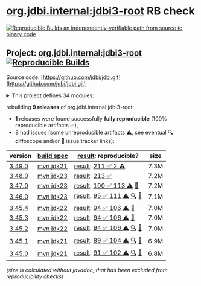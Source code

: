 [org.jdbi.internal:jdbi3-root](https://central.sonatype.com/artifact/org.jdbi.internal/jdbi3-root/versions) RB check
=======

[![Reproducible Builds](https://reproducible-builds.org/images/logos/rb.svg) an independently-verifiable path from source to binary code](https://reproducible-builds.org/)

## Project: [org.jdbi.internal:jdbi3-root](https://central.sonatype.com/artifact/org.jdbi.internal/jdbi3-root/versions) [![Reproducible Builds](https://img.shields.io/endpoint?url=https://raw.githubusercontent.com/jvm-repo-rebuild/reproducible-central/master/content/org/jdbi/badge.json)](https://github.com/jvm-repo-rebuild/reproducible-central/blob/master/content/org/jdbi/README.md)

Source code: [https://github.com/jdbi/jdbi.git](https://github.com/jdbi/jdbi.git)

<details><summary>This project defines 34 modules:</summary>

* [org.jdbi.internal:jdbi3-parent](https://central.sonatype.com/artifact/org.jdbi.internal/jdbi3-parent/overview)
* [org.jdbi.internal:jdbi3-policy](https://central.sonatype.com/artifact/org.jdbi.internal/jdbi3-policy/overview)
* [org.jdbi.internal:jdbi3-root](https://central.sonatype.com/artifact/org.jdbi.internal/jdbi3-root/overview)
* [org.jdbi:jdbi3-bom](https://central.sonatype.com/artifact/org.jdbi/jdbi3-bom/overview)
* [org.jdbi:jdbi3-build-parent](https://central.sonatype.com/artifact/org.jdbi/jdbi3-build-parent/overview)
* [org.jdbi:jdbi3-caffeine-cache](https://central.sonatype.com/artifact/org.jdbi/jdbi3-caffeine-cache/overview)
* [org.jdbi:jdbi3-commons-text](https://central.sonatype.com/artifact/org.jdbi/jdbi3-commons-text/overview)
* [org.jdbi:jdbi3-core](https://central.sonatype.com/artifact/org.jdbi/jdbi3-core/overview)
* [org.jdbi:jdbi3-examples](https://central.sonatype.com/artifact/org.jdbi/jdbi3-examples/overview)
* [org.jdbi:jdbi3-freemarker](https://central.sonatype.com/artifact/org.jdbi/jdbi3-freemarker/overview)
* [org.jdbi:jdbi3-generator](https://central.sonatype.com/artifact/org.jdbi/jdbi3-generator/overview)
* [org.jdbi:jdbi3-gson2](https://central.sonatype.com/artifact/org.jdbi/jdbi3-gson2/overview)
* [org.jdbi:jdbi3-guava](https://central.sonatype.com/artifact/org.jdbi/jdbi3-guava/overview)
* [org.jdbi:jdbi3-guice](https://central.sonatype.com/artifact/org.jdbi/jdbi3-guice/overview)
* [org.jdbi:jdbi3-jackson2](https://central.sonatype.com/artifact/org.jdbi/jdbi3-jackson2/overview)
* [org.jdbi:jdbi3-jodatime2](https://central.sonatype.com/artifact/org.jdbi/jdbi3-jodatime2/overview)
* [org.jdbi:jdbi3-jpa](https://central.sonatype.com/artifact/org.jdbi/jdbi3-jpa/overview)
* [org.jdbi:jdbi3-json](https://central.sonatype.com/artifact/org.jdbi/jdbi3-json/overview)
* [org.jdbi:jdbi3-kotlin](https://central.sonatype.com/artifact/org.jdbi/jdbi3-kotlin/overview)
* [org.jdbi:jdbi3-kotlin-sqlobject](https://central.sonatype.com/artifact/org.jdbi/jdbi3-kotlin-sqlobject/overview)
* [org.jdbi:jdbi3-moshi](https://central.sonatype.com/artifact/org.jdbi/jdbi3-moshi/overview)
* [org.jdbi:jdbi3-noop-cache](https://central.sonatype.com/artifact/org.jdbi/jdbi3-noop-cache/overview)
* [org.jdbi:jdbi3-opentelemetry](https://central.sonatype.com/artifact/org.jdbi/jdbi3-opentelemetry/overview)
* [org.jdbi:jdbi3-oracle12](https://central.sonatype.com/artifact/org.jdbi/jdbi3-oracle12/overview)
* [org.jdbi:jdbi3-postgis](https://central.sonatype.com/artifact/org.jdbi/jdbi3-postgis/overview)
* [org.jdbi:jdbi3-postgres](https://central.sonatype.com/artifact/org.jdbi/jdbi3-postgres/overview)
* [org.jdbi:jdbi3-spring](https://central.sonatype.com/artifact/org.jdbi/jdbi3-spring/overview)
* [org.jdbi:jdbi3-spring5](https://central.sonatype.com/artifact/org.jdbi/jdbi3-spring5/overview)
* [org.jdbi:jdbi3-sqlite](https://central.sonatype.com/artifact/org.jdbi/jdbi3-sqlite/overview)
* [org.jdbi:jdbi3-sqlobject](https://central.sonatype.com/artifact/org.jdbi/jdbi3-sqlobject/overview)
* [org.jdbi:jdbi3-stringtemplate4](https://central.sonatype.com/artifact/org.jdbi/jdbi3-stringtemplate4/overview)
* [org.jdbi:jdbi3-testcontainers](https://central.sonatype.com/artifact/org.jdbi/jdbi3-testcontainers/overview)
* [org.jdbi:jdbi3-testing](https://central.sonatype.com/artifact/org.jdbi/jdbi3-testing/overview)
* [org.jdbi:jdbi3-vavr](https://central.sonatype.com/artifact/org.jdbi/jdbi3-vavr/overview)
</details>

rebuilding **9 releases** of org.jdbi.internal:jdbi3-root:
- **1** releases were found successfully **fully reproducible** (100% reproducible artifacts :white_check_mark:),
- 8 had issues (some unreproducible artifacts :warning:, see eventual :mag: diffoscope and/or :memo: issue tracker links):

| version | [build spec](/BUILDSPEC.md) | [result](https://reproducible-builds.org/docs/jvm/): reproducible? | size |
| -- | --------- | ------ | -- |
| [3.49.0](https://central.sonatype.com/artifact/org.jdbi.internal/jdbi3-root/3.49.0/pom) | [mvn jdk21](jdbi3-root-3.49.0.buildspec) | [result](jdbi3-parent-3.49.0.buildinfo): [211 :white_check_mark:  2 :warning:](jdbi3-parent-3.49.0.buildcompare) | 7.3M |
| [3.48.0](https://central.sonatype.com/artifact/org.jdbi.internal/jdbi3-root/3.48.0/pom) | [mvn jdk23](jdbi3-root-3.48.0.buildspec) | [result](jdbi3-parent-3.48.0.buildinfo): [213 :white_check_mark: ](jdbi3-parent-3.48.0.buildcompare) | 7.2M |
| [3.47.0](https://central.sonatype.com/artifact/org.jdbi.internal/jdbi3-root/3.47.0/pom) | [mvn jdk23](jdbi3-root-3.47.0.buildspec) | [result](jdbi3-parent-3.47.0.buildinfo): [100 :white_check_mark:  113 :warning:](jdbi3-parent-3.47.0.buildcompare) [:memo:](https://github.com/jdbi/jdbi/issues/2732) | 7.2M |
| [3.46.0](https://central.sonatype.com/artifact/org.jdbi.internal/jdbi3-root/3.46.0/pom) | [mvn jdk23](jdbi3-root-3.46.0.buildspec) | [result](jdbi3-parent-3.46.0.buildinfo): [95 :white_check_mark:  111 :warning:](jdbi3-parent-3.46.0.buildcompare) [:mag:](jdbi3-parent-3.46.0.diffoscope) [:memo:](https://github.com/jdbi/jdbi/issues/2732) | 7.1M |
| [3.45.4](https://central.sonatype.com/artifact/org.jdbi.internal/jdbi3-root/3.45.4/pom) | [mvn jdk22](jdbi3-root-3.45.4.buildspec) | [result](jdbi3-parent-3.45.4.buildinfo): [94 :white_check_mark:  106 :warning:](jdbi3-parent-3.45.4.buildcompare) [:memo:](https://github.com/basepom/basepom/pull/73) | 7.0M |
| [3.45.3](https://central.sonatype.com/artifact/org.jdbi.internal/jdbi3-root/3.45.3/pom) | [mvn jdk22](jdbi3-root-3.45.3.buildspec) | [result](jdbi3-parent-3.45.3.buildinfo): [94 :white_check_mark:  106 :warning:](jdbi3-parent-3.45.3.buildcompare) [:memo:](https://github.com/basepom/basepom/pull/73) | 7.0M |
| [3.45.2](https://central.sonatype.com/artifact/org.jdbi.internal/jdbi3-root/3.45.2/pom) | [mvn jdk22](jdbi3-root-3.45.2.buildspec) | [result](jdbi3-parent-3.45.2.buildinfo): [94 :white_check_mark:  106 :warning:](jdbi3-parent-3.45.2.buildcompare) [:mag:](jdbi3-parent-3.45.2.diffoscope) [:memo:](https://github.com/basepom/basepom/pull/73) | 7.0M |
| [3.45.1](https://central.sonatype.com/artifact/org.jdbi.internal/jdbi3-root/3.45.1/pom) | [mvn jdk21](jdbi3-root-3.45.1.buildspec) | [result](jdbi3-parent-3.45.1.buildinfo): [89 :white_check_mark:  104 :warning:](jdbi3-parent-3.45.1.buildcompare) [:mag:](jdbi3-parent-3.45.1.diffoscope) [:memo:](https://github.com/basepom/basepom/pull/73) | 6.9M |
| [3.45.0](https://central.sonatype.com/artifact/org.jdbi.internal/jdbi3-root/3.45.0/pom) | [mvn jdk21](jdbi3-root-3.45.0.buildspec) | [result](jdbi3-parent-3.45.0.buildinfo): [91 :white_check_mark:  102 :warning:](jdbi3-parent-3.45.0.buildcompare) [:mag:](jdbi3-parent-3.45.0.diffoscope) [:memo:](https://github.com/basepom/basepom/pull/73) | 6.8M |

<i>(size is calculated without javadoc, that has been excluded from reproducibility checks)</i>
